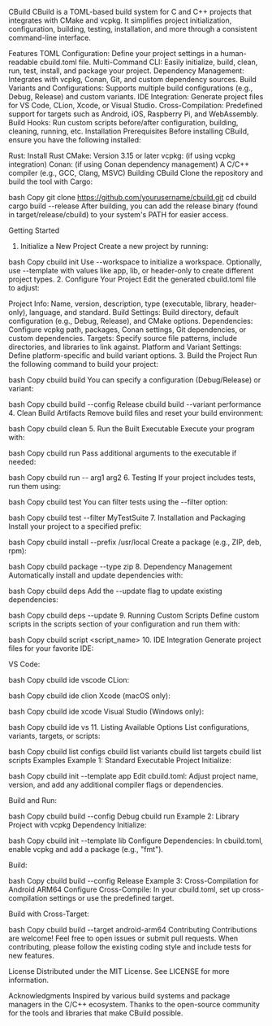 CBuild
CBuild is a TOML-based build system for C and C++ projects that integrates with CMake and vcpkg. It simplifies project initialization, configuration, building, testing, installation, and more through a consistent command-line interface.

Features
TOML Configuration: Define your project settings in a human-readable cbuild.toml file.
Multi-Command CLI: Easily initialize, build, clean, run, test, install, and package your project.
Dependency Management: Integrates with vcpkg, Conan, Git, and custom dependency sources.
Build Variants and Configurations: Supports multiple build configurations (e.g., Debug, Release) and custom variants.
IDE Integration: Generate project files for VS Code, CLion, Xcode, or Visual Studio.
Cross-Compilation: Predefined support for targets such as Android, iOS, Raspberry Pi, and WebAssembly.
Build Hooks: Run custom scripts before/after configuration, building, cleaning, running, etc.
Installation
Prerequisites
Before installing CBuild, ensure you have the following installed:

Rust: Install Rust
CMake: Version 3.15 or later
vcpkg: (if using vcpkg integration)
Conan: (if using Conan dependency management)
A C/C++ compiler (e.g., GCC, Clang, MSVC)
Building CBuild
Clone the repository and build the tool with Cargo:

bash
Copy
git clone https://github.com/yourusername/cbuild.git
cd cbuild
cargo build --release
After building, you can add the release binary (found in target/release/cbuild) to your system's PATH for easier access.

Getting Started
1. Initialize a New Project
Create a new project by running:

bash
Copy
cbuild init
Use --workspace to initialize a workspace.
Optionally, use --template with values like app, lib, or header-only to create different project types.
2. Configure Your Project
Edit the generated cbuild.toml file to adjust:

Project Info: Name, version, description, type (executable, library, header-only), language, and standard.
Build Settings: Build directory, default configuration (e.g., Debug, Release), and CMake options.
Dependencies: Configure vcpkg path, packages, Conan settings, Git dependencies, or custom dependencies.
Targets: Specify source file patterns, include directories, and libraries to link against.
Platform and Variant Settings: Define platform-specific and build variant options.
3. Build the Project
Run the following command to build your project:

bash
Copy
cbuild build
You can specify a configuration (Debug/Release) or variant:

bash
Copy
cbuild build --config Release
cbuild build --variant performance
4. Clean Build Artifacts
Remove build files and reset your build environment:

bash
Copy
cbuild clean
5. Run the Built Executable
Execute your program with:

bash
Copy
cbuild run
Pass additional arguments to the executable if needed:

bash
Copy
cbuild run -- arg1 arg2
6. Testing
If your project includes tests, run them using:

bash
Copy
cbuild test
You can filter tests using the --filter option:

bash
Copy
cbuild test --filter MyTestSuite
7. Installation and Packaging
Install your project to a specified prefix:

bash
Copy
cbuild install --prefix /usr/local
Create a package (e.g., ZIP, deb, rpm):

bash
Copy
cbuild package --type zip
8. Dependency Management
Automatically install and update dependencies with:

bash
Copy
cbuild deps
Add the --update flag to update existing dependencies:

bash
Copy
cbuild deps --update
9. Running Custom Scripts
Define custom scripts in the scripts section of your configuration and run them with:

bash
Copy
cbuild script <script_name>
10. IDE Integration
Generate project files for your favorite IDE:

VS Code:

bash
Copy
cbuild ide vscode
CLion:

bash
Copy
cbuild ide clion
Xcode (macOS only):

bash
Copy
cbuild ide xcode
Visual Studio (Windows only):

bash
Copy
cbuild ide vs
11. Listing Available Options
List configurations, variants, targets, or scripts:

bash
Copy
cbuild list configs
cbuild list variants
cbuild list targets
cbuild list scripts
Examples
Example 1: Standard Executable Project
Initialize:

bash
Copy
cbuild init --template app
Edit cbuild.toml: Adjust project name, version, and add any additional compiler flags or dependencies.

Build and Run:

bash
Copy
cbuild build --config Debug
cbuild run
Example 2: Library Project with vcpkg Dependency
Initialize:

bash
Copy
cbuild init --template lib
Configure Dependencies:
In cbuild.toml, enable vcpkg and add a package (e.g., "fmt").

Build:

bash
Copy
cbuild build --config Release
Example 3: Cross-Compilation for Android ARM64
Configure Cross-Compile:
In your cbuild.toml, set up cross-compilation settings or use the predefined target.

Build with Cross-Target:

bash
Copy
cbuild build --target android-arm64
Contributing
Contributions are welcome! Feel free to open issues or submit pull requests. When contributing, please follow the existing coding style and include tests for new features.

License
Distributed under the MIT License. See LICENSE for more information.

Acknowledgments
Inspired by various build systems and package managers in the C/C++ ecosystem.
Thanks to the open-source community for the tools and libraries that make CBuild possible.
